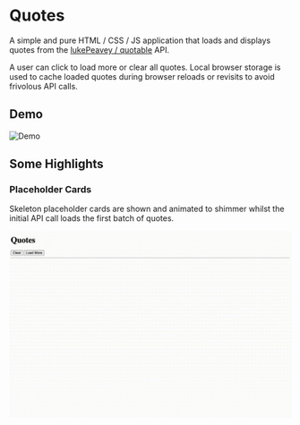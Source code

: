 # Quotes

A simple and pure HTML / CSS / JS application that loads and displays quotes from the [lukePeavey / quotable](https://github.com/lukePeavey/quotable) API.

A user can click to load more or clear all quotes. Local browser storage is used to cache loaded quotes during browser reloads or revisits to avoid frivolous API calls.

## Demo

![Demo](media/demo.gif)

## Some Highlights

### Placeholder Cards

Skeleton placeholder cards are shown and animated to shimmer whilst
the initial API call loads the first batch of quotes.

![Shimmering Placeholders Demo](media/shimmering-placeholders.gif)

